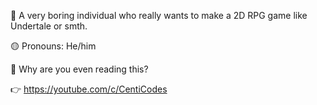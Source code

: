 😤 A very boring individual who really wants to make a 2D RPG game like Undertale or smth.

🟡 Pronouns: He/him

🗿 Why are you even reading this?

👉 https://youtube.com/c/CentiCodes
